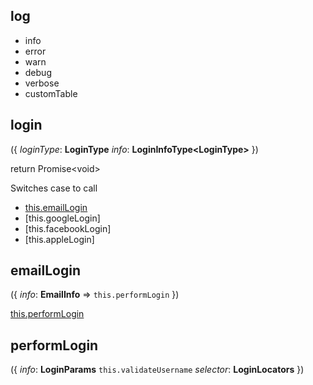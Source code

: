 ## log

- info
- error
- warn
- debug
- verbose
- customTable

## login
({
	*loginType*: **LoginType**
	*info*: **LoginInfoType\<LoginType\>**
})

return Promise\<void\>

Switches case to call
- [this.emailLogin](#emailLogin)
- [this.googleLogin]
- [this.facebookLogin]
- [this.appleLogin]

## emailLogin
({
	*info*: **EmailInfo** ⇒ `this.performLogin`
})

[this.performLogin](#performLogin)

## performLogin
({
	*info*: **LoginParams**  `this.validateUsername`
	*selector*: **LoginLocators**
})
